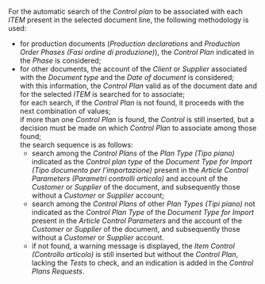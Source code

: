 For the automatic search of the *Control plan* to be associated with each *ITEM* present in the selected document line, the following methodology is used:  

- for production documents (*Production declarations* and *Production Order Phases (Fasi ordine di produzione)*), the *Control Plan* indicated in the *Phase* is considered;   
- for other documents, the account of the *Client* or *Supplier* associated with the *Document type* and the *Date of document* is considered;   
with this information, the *Control Plan* valid as of the document date and for the selected *ITEM* is searched for to associate;   
for each search, if the *Control Plan* is not found, it proceeds with the next combination of values;   
if more than one *Control Plan* is found, the *Control* is still inserted, but a decision must be made on which *Control Plan* to associate among those found;   
the search sequence is as follows:  
   - search among the *Control Plans* of the *Plan Type (Tipo piano)* indicated as the *Control plan type* of the *Document Type for Import (Tipo documento per l'importazione)* present in the *Article Control Parameters (Parametri controlli articolo)* and account of the *Customer* or *Supplier* of the document, and subsequently those without a *Customer* or *Supplier* account;   
   - search among the *Control Plans* of other *Plan Types (Tipi piano)* not indicated as the *Control Plan Type* of the *Document Type for Import* present in the *Article Control Parameters* and the account of the *Customer* or *Supplier* of the document, and subsequently those without a *Customer* or *Supplier* account.   
   - if not found, a warning message is displayed, the *Item Control (Controllo articolo)* is still inserted but without the *Control Plan*, lacking the *Tests* to check, and an indication is added in the *Control Plans Requests*.